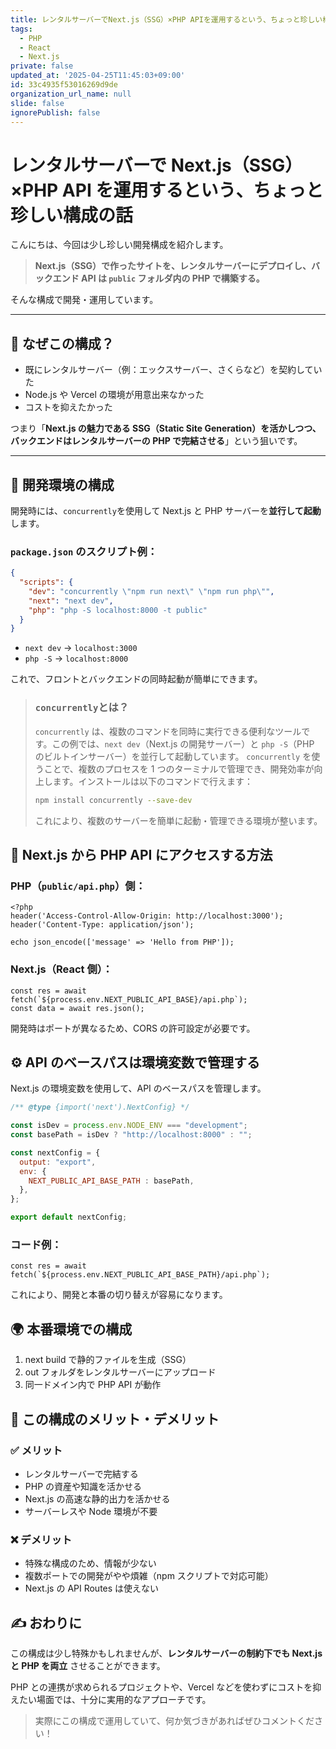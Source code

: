```yaml
---
title: レンタルサーバーでNext.js（SSG）×PHP APIを運用するという、ちょっと珍しい構成の話…
tags:
  - PHP
  - React
  - Next.js
private: false
updated_at: '2025-04-25T11:45:03+09:00'
id: 33c4935f53016269d9de
organization_url_name: null
slide: false
ignorePublish: false
---
```


# レンタルサーバーで Next.js（SSG）×PHP API を運用するという、ちょっと珍しい構成の話

こんにちは、今回は少し珍しい開発構成を紹介します。

> **Next.js（SSG）で作ったサイトを、レンタルサーバーにデプロイし、バックエンド API は `public` フォルダ内の PHP で構築する。**

そんな構成で開発・運用しています。

---

## 🧱 なぜこの構成？

- 既にレンタルサーバー（例：エックスサーバー、さくらなど）を契約していた
- Node.js や Vercel の環境が用意出来なかった
- コストを抑えたかった

つまり「**Next.js の魅力である SSG（Static Site Generation）を活かしつつ、バックエンドはレンタルサーバーの PHP で完結させる**」という狙いです。

---

## 🧪 開発環境の構成

開発時には、`concurrently`を使用して Next.js と PHP サーバーを**並行して起動**します。

### `package.json` のスクリプト例：

```json:package.json
{
  "scripts": {
    "dev": "concurrently \"npm run next\" \"npm run php\"",
    "next": "next dev",
    "php": "php -S localhost:8000 -t public"
  }
}
```

- `next dev` → `localhost:3000`
- `php -S` → `localhost:8000`

これで、フロントとバックエンドの同時起動が簡単にできます。

> ### `concurrently`とは？
>
> `concurrently` は、複数のコマンドを同時に実行できる便利なツールです。この例では、`next dev`（Next.js の開発サーバー）と `php -S`（PHP のビルトインサーバー）を並行して起動しています。
> `concurrently` を使うことで、複数のプロセスを 1 つのターミナルで管理でき、開発効率が向上します。インストールは以下のコマンドで行えます：
>
> ```bash
> npm install concurrently --save-dev
> ```
>
> これにより、複数のサーバーを簡単に起動・管理できる環境が整います。

## 🔗 Next.js から PHP API にアクセスする方法

### PHP（`public/api.php`）側：

```php:api.php
<?php
header('Access-Control-Allow-Origin: http://localhost:3000');
header('Content-Type: application/json');

echo json_encode(['message' => 'Hello from PHP']);
```

### Next.js（React 側）：

```typescript:typescript
const res = await fetch(`${process.env.NEXT_PUBLIC_API_BASE}/api.php`);
const data = await res.json();
```

開発時はポートが異なるため、CORS の許可設定が必要です。

## ⚙️ API のベースパスは環境変数で管理する

Next.js の環境変数を使用して、API のベースパスを管理します。

```typescript:next.config.js
/** @type {import('next').NextConfig} */

const isDev = process.env.NODE_ENV === "development";
const basePath = isDev ? "http://localhost:8000" : "";

const nextConfig = {
  output: "export",
  env: {
    NEXT_PUBLIC_API_BASE_PATH : basePath,
  },
};

export default nextConfig;

```

### コード例：

```typescript:typescript
const res = await fetch(`${process.env.NEXT_PUBLIC_API_BASE_PATH}/api.php`);
```

これにより、開発と本番の切り替えが容易になります。

## 🌍 本番環境での構成

1. next build で静的ファイルを生成（SSG）
2. out フォルダをレンタルサーバーにアップロード
3. 同一ドメイン内で PHP API が動作

## 🤔 この構成のメリット・デメリット

### ✅ メリット

- レンタルサーバーで完結する
- PHP の資産や知識を活かせる
- Next.js の高速な静的出力を活かせる
- サーバーレスや Node 環境が不要

### ❌ デメリット

- 特殊な構成のため、情報が少ない
- 複数ポートでの開発がやや煩雑（npm スクリプトで対応可能）
- Next.js の API Routes は使えない

## ✍️ おわりに

この構成は少し特殊かもしれませんが、**レンタルサーバーの制約下でも Next.js と PHP を両立** させることができます。

PHP との連携が求められるプロジェクトや、Vercel などを使わずにコストを抑えたい場面では、十分に実用的なアプローチです。

> 実際にこの構成で運用していて、何か気づきがあればぜひコメントください！
